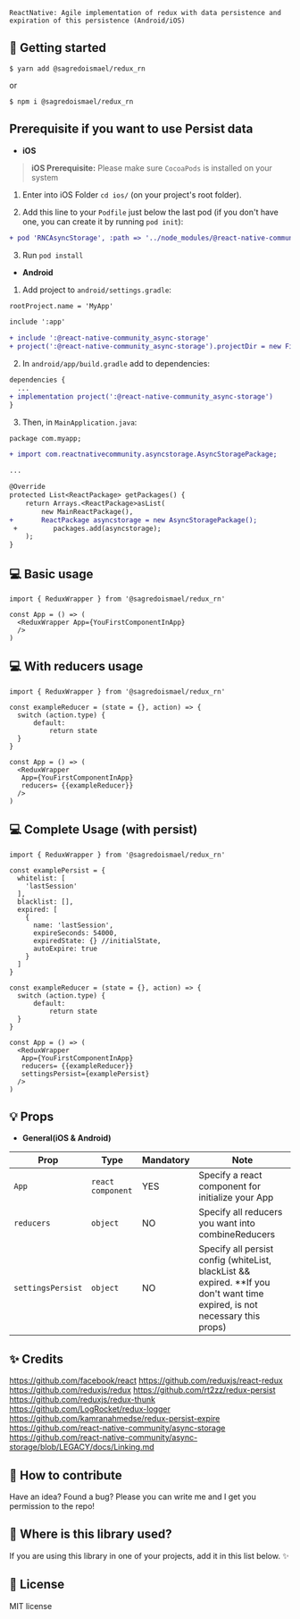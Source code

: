 
    ReactNative: Agile implementation of redux with data persistence and expiration of this persistence (Android/iOS)


## 📖 Getting started

`$ yarn add @sagredoismael/redux_rn`

or 

`$ npm i @sagredoismael/redux_rn`


## **Prerequisite if you want to use Persist data**

- **iOS**

> **iOS Prerequisite:** Please make sure `CocoaPods` is installed on your system

1. Enter into iOS Folder `cd ios/` (on your project's root folder).

2. Add this line to your `Podfile` just below the last pod (if you don't have one, you can create it by running `pod init`):

```diff
+ pod 'RNCAsyncStorage', :path => '../node_modules/@react-native-community/async-storage'
```

3. Run `pod install`
  
  
- **Android**

1. Add project to `android/settings.gradle`:
```diff
rootProject.name = 'MyApp'

include ':app'

+ include ':@react-native-community_async-storage'
+ project(':@react-native-community_async-storage').projectDir = new File(rootProject.projectDir, '../node_modules/@react-native-community/async-storage/android')
  ```

2. In `android/app/build.gradle` add to dependencies:
```diff
dependencies {
  ...
+ implementation project(':@react-native-community_async-storage')
}
  ```

3. Then, in `MainApplication.java`:
```diff
package com.myapp;

+ import com.reactnativecommunity.asyncstorage.AsyncStoragePackage;

...

@Override
protected List<ReactPackage> getPackages() {
    return Arrays.<ReactPackage>asList(
        new MainReactPackage(),
+       ReactPackage asyncstorage = new AsyncStoragePackage();
 +         packages.add(asyncstorage);
    );
}
```


## 💻 Basic usage

```
import { ReduxWrapper } from '@sagredoismael/redux_rn'

const App = () => (
  <ReduxWrapper App={YouFirstComponentInApp}
  />
)
```


## 💻 With reducers usage

```
import { ReduxWrapper } from '@sagredoismael/redux_rn'

const exampleReducer = (state = {}, action) => {
  switch (action.type) {
      default:
          return state
  }
}

const App = () => (
  <ReduxWrapper 
   App={YouFirstComponentInApp}
   reducers= {{exampleReducer}}
  />
)
```


## 💻 Complete Usage (with persist)

```
import { ReduxWrapper } from '@sagredoismael/redux_rn'

const examplePersist = {
  whitelist: [
    'lastSession'
  ],
  blacklist: [],
  expired: [
    {
      name: 'lastSession',
      expireSeconds: 54000,
      expiredState: {} //initialState,
      autoExpire: true
    }
  ]
}

const exampleReducer = (state = {}, action) => {
  switch (action.type) {
      default:
          return state
  }
}

const App = () => (
  <ReduxWrapper 
   App={YouFirstComponentInApp}
   reducers= {{exampleReducer}}
   settingsPersist={examplePersist}
  />
)
```


## 💡 Props

- **General(iOS & Android)**

| Prop                   | Type                | Mandatory | Note                                             |
| ---------------------- | ------------------- | ------- | ------------------------------------------------ |
| `App`     | `react component`            |   YES      | Specify a react component for initialize your App |
| `reducers`                | `object`            |    NO     | Specify all reducers you want into combineReducers
| `settingsPersist`          | `object`            |    NO     | Specify all persist config (whiteList, blackList && expired. **If you don't want time expired, is not necessary this props)    |


## ✨ Credits
https://github.com/facebook/react
https://github.com/reduxjs/react-redux
https://github.com/reduxjs/redux
https://github.com/rt2zz/redux-persist
https://github.com/reduxjs/redux-thunk
https://github.com/LogRocket/redux-logger
https://github.com/kamranahmedse/redux-persist-expire
https://github.com/react-native-community/async-storage
https://github.com/react-native-community/async-storage/blob/LEGACY/docs/Linking.md

## 🤔 How to contribute
Have an idea? Found a bug? Please you can write me and I get you permission to the repo!
## 💫 Where is this library used?
If you are using this library in one of your projects, add it in this list below. ✨


## 📜 License
MIT license
